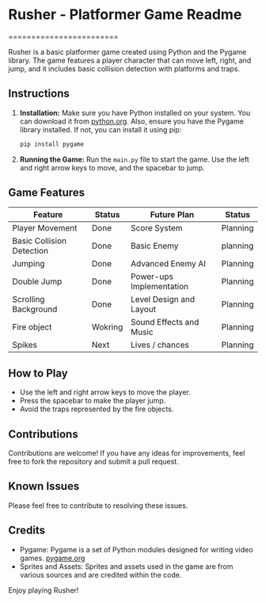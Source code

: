 # Rusher - Platformer Game Readme
========================

Rusher is a basic platformer game created using Python and the Pygame library. The game features a player character that can move left, right, and jump, and it includes basic collision detection with platforms and traps.

## Instructions

1. **Installation:** Make sure you have Python installed on your system. You can download it from [python.org](https://www.python.org/downloads/). Also, ensure you have the Pygame library installed. If not, you can install it using pip:

    ```sh
    pip install pygame
    ```

2. **Running the Game:** Run the `main.py` file to start the game. Use the left and right arrow keys to move, and the spacebar to jump.

## Game Features
| Feature                 | Status         | Future Plan                  | Status             |
|-------------------------|----------------|------------------------------|--------------------|
| Player Movement         | Done           | Score System                 | Planning           |
| Basic Collision Detection| Done           | Basic Enemy                   | planning|
| Jumping                 | Done           | Advanced Enemy AI            |  Planning  |
| Double Jump             | Done           | Power-ups Implementation     | Planning  |
| Scrolling Background    | Done           | Level Design and Layout      | Planning           |
| Fire object          |Wokring    | Sound Effects and Music      | Planning           |
| Spikes         | Next   |              Lives / chances                |       Planning              |


## How to Play

- Use the left and right arrow keys to move the player.
- Press the spacebar to make the player jump.
- Avoid the traps represented by the fire objects.

## Contributions

Contributions are welcome! If you have any ideas for improvements, feel free to fork the repository and submit a pull request.

## Known Issues

Please feel free to contribute to resolving these issues.

## Credits

- Pygame: Pygame is a set of Python modules designed for writing video games. [pygame.org](https://www.pygame.org/)
- Sprites and Assets: Sprites and assets used in the game are from various sources and are credited within the code.

Enjoy playing Rusher!
